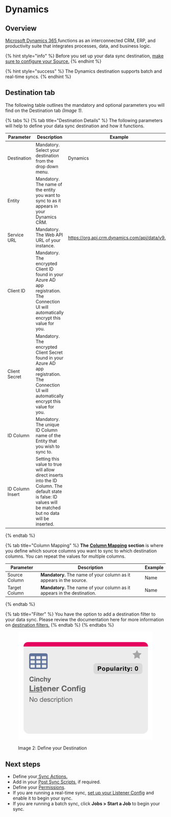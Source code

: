 # Dynamics

## Overview

[Microsoft Dynamics 365 ](https://dynamics.microsoft.com/en-us/)functions as an interconnected CRM, ERP, and productivity suite that integrates processes, data, and business logic.

{% hint style="info" %}
Before you set up your data sync destination, [make sure to configure your Source.](../supported-data-sync-sources/)
{% endhint %}

{% hint style="success" %}
The Dynamics destination supports batch and real-time syncs.
{% endhint %}

## Destination tab

The following table outlines the mandatory and optional parameters you will find on the Destination tab _(Image 1)._

{% tabs %}
{% tab title="Destination Details" %}
The following parameters will help to define your data sync destination and how it functions.
<!-- markdown-link-check-disable -->
| Parameter        | Description                                                                                                                                                  | Example                                         |
| ---------------- | ------------------------------------------------------------------------------------------------------------------------------------------------------------ | ----------------------------------------------- |
| Destination      | Mandatory. Select your destination from the drop down menu.                                                                                                  | Dynamics                                        |
| Entity           | Mandatory. The name of the entity you want to sync to as it appears in your Dynamics CRM.                                                                    |
| Service URL      | Mandatory. The Web API URL of your instance.                                                                                                                 | https://org.api.crm.dynamics.com/api/data/v9.0/ |
| Client ID        | Mandatory. The encrypted Client ID found in your Azure AD app registration. The Connection UI will automatically encrypt this value for you.                 |
| Client Secret    | Mandatory. The encrypted Client Secret found in your Azure AD app registration. The Connection UI will automatically encrypt this value for you.             |
| ID Column        | Mandatory. The unique ID Column name of the Entity that you wish to sync to.                                                                                 |
| ID Column Insert | Setting this value to true will allow direct inserts into the ID Column. The default state is false: ID values will be matched but no data will be inserted. |
{% endtab %}

{% tab title="Column Mapping" %}
**The** [**Column Mapping**](../building-data-syncs/columns-and-mappings/#3.-column-mappings) **section** is where you define which source columns you want to sync to which destination columns. You can repeat the values for multiple columns.

| Parameter     | Description                                                              | Example |
| ------------- | ------------------------------------------------------------------------ | ------- |
| Source Column | **Mandatory.** The name of your column as it appears in the source.      | Name    |
| Target Column | **Mandatory.** The name of your column as it appears in the destination. | Name    |
{% endtab %}

{% tab title="Filter" %}
You have the option to add a destination filter to your data sync. Please review the documentation here for more information on [destination filters.](../building-data-syncs/advanced-settings/filters.md#target-filters)
{% endtab %}
{% endtabs %}
<!-- markdown-link-check-enable -->
<figure><img src="../../.gitbook/assets/image (344).png" alt=""><figcaption><p>Image 2: Define your Destination</p></figcaption></figure>

## Next steps

* Define your[ ](../building-data-syncs/sync-actions.md)[Sync Actions.](../building-data-syncs/sync-actions.md)
* Add in your [Post Sync Scripts](../building-data-syncs/advanced-settings/post-sync-scripts.md), if required.
* Define your [Permissions](../building-data-syncs/#2.-create-a-data-sync-configuration).
* If you are running a real-time sync, [set up your Listener Config](../supported-real-time-sources/) and enable it to begin your sync.
* If you are running a batch sync, click **Jobs > Start a Job** to begin your sync.
